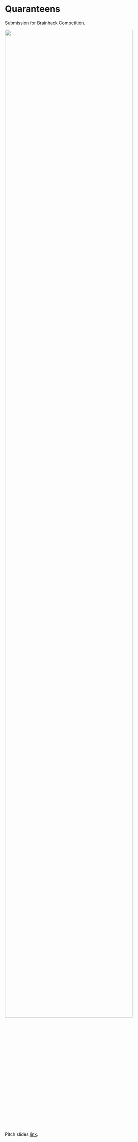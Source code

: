 # Quaranteens
Submission for Brainhack Competition.

<img width="90%" src="assets/quar_1.png"/>

Pitch slides [link](https://docs.google.com/presentation/d/1M46OZvajV6qcxfwMlib9vKr68w3wvBQNGbyRxe_d8dA/edit?usp=sharing).
